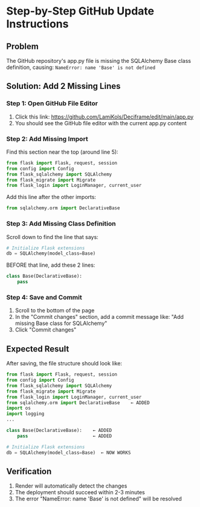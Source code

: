 # Step-by-Step GitHub Update Instructions

## Problem
The GitHub repository's app.py file is missing the SQLAlchemy Base class definition, causing:
`NameError: name 'Base' is not defined`

## Solution: Add 2 Missing Lines

### Step 1: Open GitHub File Editor
1. Click this link: https://github.com/LamiKols/Deciframe/edit/main/app.py
2. You should see the GitHub file editor with the current app.py content

### Step 2: Add Missing Import
Find this section near the top (around line 5):
```python
from flask import Flask, request, session
from config import Config
from flask_sqlalchemy import SQLAlchemy
from flask_migrate import Migrate  
from flask_login import LoginManager, current_user
```

Add this line after the other imports:
```python
from sqlalchemy.orm import DeclarativeBase
```

### Step 3: Add Missing Class Definition
Scroll down to find the line that says:
```python
# Initialize Flask extensions
db = SQLAlchemy(model_class=Base)
```

BEFORE that line, add these 2 lines:
```python
class Base(DeclarativeBase):
    pass
```

### Step 4: Save and Commit
1. Scroll to the bottom of the page
2. In the "Commit changes" section, add a commit message like: "Add missing Base class for SQLAlchemy"
3. Click "Commit changes"

## Expected Result
After saving, the file structure should look like:
```python
from flask import Flask, request, session
from config import Config
from flask_sqlalchemy import SQLAlchemy
from flask_migrate import Migrate  
from flask_login import LoginManager, current_user
from sqlalchemy.orm import DeclarativeBase    ← ADDED
import os
import logging
...

class Base(DeclarativeBase):    ← ADDED
    pass                        ← ADDED

# Initialize Flask extensions
db = SQLAlchemy(model_class=Base)  ← NOW WORKS
```

## Verification
1. Render will automatically detect the changes
2. The deployment should succeed within 2-3 minutes
3. The error "NameError: name 'Base' is not defined" will be resolved